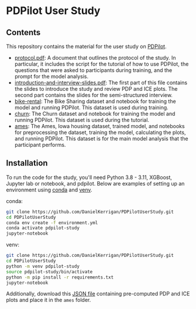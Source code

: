# PDPilot User Study

## Contents

This repository contains the material for the user study on [PDPilot](https://github.com/DanielKerrigan/PDPilot).

- [protocol.pdf](protocol.pdf): A document that outlines the protocol of the study. In particular, it includes the script for the tutorial of how to use PDPilot, the questions that were asked to participants during training, and the prompt for the model analysis.
- [introduction-and-interview-slides.pdf](introduction-and-interview-slides.pdf): The first part of this file contains the slides to introduce the study and review PDP and ICE plots. The second part contains the slides for the semi-structured interview.
- [bike-rental](bike-rental): The Bike Sharing dataset and notebook for training the model and running PDPilot. This dataset is used during training.
- [churn](churn): The Churn dataset and notebook for training the model and running PDPilot. This dataset is used during the tutorial.
- [ames](ames): The Ames, Iowa housing dataset, trained model, and notebooks for preprocessing the dataset, training the model, calculating the plots, and running PDPilot. This dataset is for the main model analysis that the participant performs.

## Installation

To run the code for the study, you'll need Python 3.8 - 3.11, XGBoost, Jupyter lab or notebook, and pdpilot. Below are examples of setting up an environment using [conda](https://docs.conda.io/en/latest/miniconda.html) and [venv](https://packaging.python.org/en/latest/guides/installing-using-pip-and-virtual-environments/#creating-a-virtual-environment).

conda:

```bash
git clone https://github.com/DanielKerrigan/PDPilotUserStudy.git
cd PDPilotUserStudy
conda env create -f environment.yml
conda activate pdpilot-study
jupyter-notebook
```

venv:

```bash
git clone https://github.com/DanielKerrigan/PDPilotUserStudy.git
cd PDPilotUserStudy
python -m venv pdpilot-study
source pdpilot-study/bin/activate
python -m pip install -r requirements.txt
jupyter-notebook
```

Additionally, download this [JSON file](https://drive.google.com/file/d/1tV77SUk9BKS9HpLOeok73eFLRmHVvuka/view?usp=sharing) containing pre-computed PDP and ICE plots and place it in the `ames` folder.

